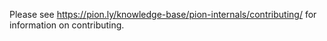 Please see https://pion.ly/knowledge-base/pion-internals/contributing/ for information on contributing.

